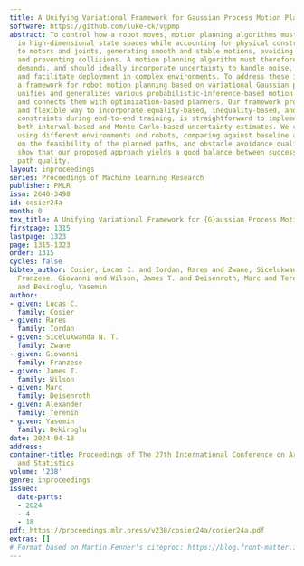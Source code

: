 ```yaml
---
title: A Unifying Variational Framework for Gaussian Process Motion Planning
software: https://github.com/luke-ck/vgpmp
abstract: To control how a robot moves, motion planning algorithms must compute paths
  in high-dimensional state spaces while accounting for physical constraints related
  to motors and joints, generating smooth and stable motions, avoiding obstacles,
  and preventing collisions. A motion planning algorithm must therefore balance competing
  demands, and should ideally incorporate uncertainty to handle noise, model errors,
  and facilitate deployment in complex environments. To address these issues, we introduce
  a framework for robot motion planning based on variational Gaussian processes, which
  unifies and generalizes various probabilistic-inference-based motion planning algorithms,
  and connects them with optimization-based planners. Our framework provides a principled
  and flexible way to incorporate equality-based, inequality-based, and soft motion-planning
  constraints during end-to-end training, is straightforward to implement, and provides
  both interval-based and Monte-Carlo-based uncertainty estimates. We conduct experiments
  using different environments and robots, comparing against baseline approaches based
  on the feasibility of the planned paths, and obstacle avoidance quality. Results
  show that our proposed approach yields a good balance between success rates and
  path quality.
layout: inproceedings
series: Proceedings of Machine Learning Research
publisher: PMLR
issn: 2640-3498
id: cosier24a
month: 0
tex_title: A Unifying Variational Framework for {G}aussian Process Motion Planning
firstpage: 1315
lastpage: 1323
page: 1315-1323
order: 1315
cycles: false
bibtex_author: Cosier, Lucas C. and Iordan, Rares and Zwane, Sicelukwanda N. T. and
  Franzese, Giovanni and Wilson, James T. and Deisenroth, Marc and Terenin, Alexander
  and Bekiroglu, Yasemin
author:
- given: Lucas C.
  family: Cosier
- given: Rares
  family: Iordan
- given: Sicelukwanda N. T.
  family: Zwane
- given: Giovanni
  family: Franzese
- given: James T.
  family: Wilson
- given: Marc
  family: Deisenroth
- given: Alexander
  family: Terenin
- given: Yasemin
  family: Bekiroglu
date: 2024-04-18
address:
container-title: Proceedings of The 27th International Conference on Artificial Intelligence
  and Statistics
volume: '238'
genre: inproceedings
issued:
  date-parts:
  - 2024
  - 4
  - 18
pdf: https://proceedings.mlr.press/v238/cosier24a/cosier24a.pdf
extras: []
# Format based on Martin Fenner's citeproc: https://blog.front-matter.io/posts/citeproc-yaml-for-bibliographies/
---
```

